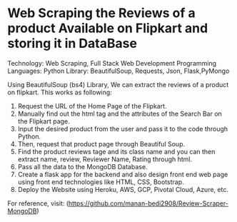 # Web Scraping the Reviews of a product Available on Flipkart and storing it in DataBase

Technology: Web Scraping, Full Stack Web Development
Programming Languages: Python
Library: BeautifulSoup, Requests, Json, Flask,PyMongo

Using BeautifulSoup (bs4) Library, We can extract the reviews of a product on flipkart. 
This works as following:
1. Request the URL of the Home Page of the Flipkart.
2. Manually find out the html tag and the attributes of the Search Bar on the Flipkart page. 
3. Input the desired product from the user and pass it to the code through Python. 
4. Then, request that product page through Beautiful Soup.
5. Find the product reviews tage and its class name and you can then extract name, review, Reviewer Name, Rating through html.
6. Pass all the data to the MongoDB Database.
7. Create a flask app for the backend and also design front end web page using front end technologies like HTML, CSS, Bootstrap.
8. Deploy the Website using Heroku, AWS, GCP, Pivotal Cloud, Azure, etc.

For reference, visit: (https://github.com/manan-bedi2908/Review-Scraper-MongoDB)
